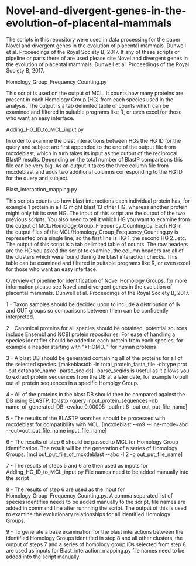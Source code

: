 # Novel-and-divergent-genes-in-the-evolution-of-placental-mammals

The scripts in this repository were used in data processing for the paper Novel and divergent genes in the evolution of placental mammals. Dunwell et al. Proceedings of the Royal Society B, 2017.
If any of these scripts or pipeline or parts there of are used please cite Novel and divergent genes in the evolution of placental mammals. Dunwell et al. Proceedings of the Royal Society B, 2017.

Homology_Group_Frequency_Counting.py

This script is used on the output of MCL. It counts how many proteins are present in each Homology Group (HG) from each species used in the analysis. The output is a tab delimited table of counts which can be examined and filtered in suitable programs like R, or even excel for those who want an easy interface.

Adding_HG_ID_to_MCL_input.py

In order to examine the blast interactions between HGs the HG ID for the query and subject are first appended to the end of the output file from mcxdeblast, which in turn takes its input as the output of the reciprocal BlastP results. Depending on the total number of BlastP comparisons this file can be very big. As an output it takes the three column file from mcxdeblast and adds two additional columns corresponding to the HG ID for the query and subject.

Blast_interaction_mapping.py

This scripts counts up how blast interactions each individual protein has, for example 1 protein in a HG might blast 13 other HG, whereas another protein might only hit its own HG. The input of this script are the output of the two previous scripts. You also need to tell it which HG you want to examine from the output of MCL/Homology_Group_Frequency_Counting.py. Each HG in the output files of the MCL/Homology_Group_Frequency_Counting.py is represented on a single line, so the first line is HG 1, the second HG 2...etc. The output of this script is a tab delimited table of counts. The row headers are the HG you asked the script to examine, the column headers are all of the clusters which were found during the blast interaction checks. This table can be examined and filtered in suitable programs like R, or even excel for those who want an easy interface.


Overview of pipeline for identification of Novel Homology Groups, for more information please see Novel and divergent genes in the evolution of placental mammals. Dunwell et al. Proceedings of the Royal Society B, 2017.

1 - Taxon samples should be decided upon to include a distribution of IN and OUT groups so comparisons between them can be confidently interpreted.

2 - Canonical proteins for all species should be obtained, potential sources include Ensembl and NCBI protein repositories. For ease of handling a species identifier should be added to each protein from each species, for example a header starting with ">HOMO.." for human proteins

3 - A blast DB should be generated containing all of the proteins for all of the selected species. [makeblastdb -in total_protein_fasta_file -dbtype prot -out database_name -parse_seqids] -parse_seqids is useful as it allows you to extract protein sequences from the DB at a later date, for example to pull out all protein sequences in a specific Homolgy Group.

4 - All of the proteins in the blast DB should then be compared against the DB using BLASTP. [blastp -query input_protein_sequences -db name_of_generated_DB -evalue 0.00005 -outfmt 6 -out out_put_file_name]

5 - The results of the BLASTP searches should be processed with mcxdeblast for compatibility with MCL. [mcxdeblast --m9 --line-mode=abc --out=out_put_file_name input_file_name]

6 - The results of step 6 should be passed to MCL for Homology Group identification. The result will be the generation of a series of Homology Groups. [mcl out_put_file_of_mcxdeblast --abc -I 2 -o out_put_file_name]

7 - The results of steps 5 and 6 are then used as inputs for Adding_HG_ID_to_MCL_input.py File names need to be added manually into the script

8 - The results of step 6 are used as the input for Homology_Group_Frequency_Counting.py. A comma separated list of species identifies needs to be added manually to the script, file names are added in command line after runnning the script. The output of this is used to examine the evolutionary relationships for all identified Homology Groups.

9 - To generate a base examination for the blast interactions between the identified Homology Groups identified in step 8 and all other clusters, the output of steps 7 and a series of homology group IDs selected from step 8 are used as inputs for Blast_interaction_mapping.py file names need to be added into the script manually
